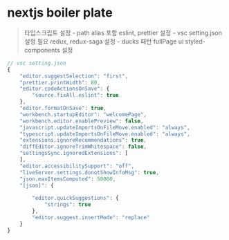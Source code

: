# nextjs boiler plate

>타입스크립트 설정 - path alias 포함
>eslint, prettier 설정 - vsc setting.json 설정 필요
>redux, redux-saga 설정 - ducks 패턴
>fullPage ui
> styled-components 설정


```ts
// vsc setting.json
{
    "editor.suggestSelection": "first",
    "prettier.printWidth": 80,
    "editor.codeActionsOnSave": {
        "source.fixAll.eslint": true 
    },
    "editor.formatOnSave": true,
    "workbench.startupEditor": "welcomePage",
    "workbench.editor.enablePreview": false,
    "javascript.updateImportsOnFileMove.enabled": "always",
    "typescript.updateImportsOnFileMove.enabled": "always",
    "extensions.ignoreRecommendations": true,
    "diffEditor.ignoreTrimWhitespace": false,
    "settingsSync.ignoredExtensions": [
    ],
    "editor.accessibilitySupport": "off",
    "liveServer.settings.donotShowInfoMsg": true,
    "json.maxItemsComputed": 50000,
    "[json]": {
        
        "editor.quickSuggestions": {
            "strings": true
        },
        "editor.suggest.insertMode": "replace"
    }
}
```
